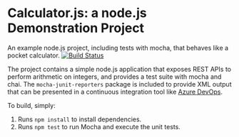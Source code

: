 Calculator.js: a node.js Demonstration Project
==============================================
An example node.js project, including tests with mocha, that behaves like
a pocket calculator.
[![Build Status](https://dev.azure.com/testowy12382/Configuring%20Agent%20Pools%20and%20Understanding%20Pipeline%20Styles/_apis/build/status/testowy12382.calculator?branchName=master)](https://dev.azure.com/testowy12382/Configuring%20Agent%20Pools%20and%20Understanding%20Pipeline%20Styles/_build/latest?definitionId=8&branchName=master)

The project contains a simple node.js application that exposes REST APIs
to perform arithmetic on integers, and provides a test suite with mocha
and chai.  The `mocha-junit-reporters` package is included to provide XML
output that can be presented in a continuous integration tool like
[Azure DevOps](https://azure.com/devops).

To build, simply:

1. Runs `npm install` to install dependencies.
2. Runs `npm test` to run Mocha and execute the unit tests.

